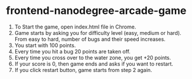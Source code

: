 frontend-nanodegree-arcade-game
===============================

1. To Start the game, open index.html file in Chrome.
2. Game starts by asking you for difficulty level (easy, medium or hard). From easy to hard, number of bugs and their speed increases.
3. You start with 100 points. 
4. Every time you hit a bug 20 points are taken off.
5. Every time you cross over to the water zone, you get +20 points.
6. If your score is 0, then game ends and asks if you want to restart.
7. If you click restart button, game starts from step 2 again.
